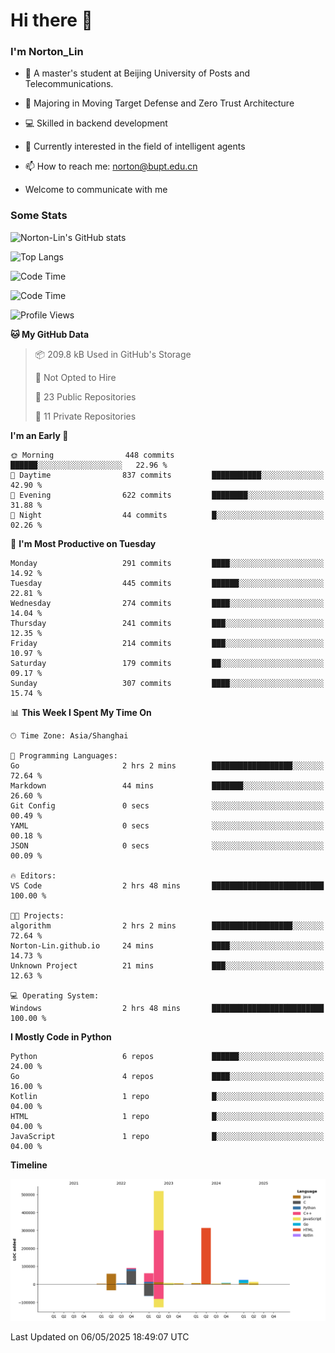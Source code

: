 
# Hi there 👋

### I'm Norton_Lin
- 🏫 A master's student at Beijing University of Posts and Telecommunications.
- 🌱 Majoring in Moving Target Defense and Zero Trust Architecture
- 💻 Skilled in backend development
- 🤖 Currently interested in the field of intelligent agents
- 📫 How to reach me: [norton@bupt.edu.cn](mailto:norton@bupt.edu.cn)

- Welcome to communicate with me

### Some Stats
![Norton-Lin's GitHub stats](https://github-readme-stats.vercel.app/api?username=Norton-Lin&count_private=true&show_icons=true&theme=radical)

![Top Langs](https://github-readme-stats.vercel.app/api/top-langs/?username=Norton-Lin&langs_count=10&layout=compact)

![Code Time](https://github-readme-stats.vercel.app/api/wakatime?username=Norton_Lin)

<!--START_SECTION:waka-->
![Code Time](http://img.shields.io/badge/Code%20Time-965%20hrs%2010%20mins-blue)

![Profile Views](http://img.shields.io/badge/Profile%20Views-0-blue)

**🐱 My GitHub Data** 

> 📦 209.8 kB Used in GitHub's Storage 
 > 
> 🚫 Not Opted to Hire
 > 
> 📜 23 Public Repositories 
 > 
> 🔑 11 Private Repositories 
 > 
**I'm an Early 🐤** 

```text
🌞 Morning                448 commits         ██████░░░░░░░░░░░░░░░░░░░   22.96 % 
🌆 Daytime                837 commits         ███████████░░░░░░░░░░░░░░   42.90 % 
🌃 Evening                622 commits         ████████░░░░░░░░░░░░░░░░░   31.88 % 
🌙 Night                  44 commits          █░░░░░░░░░░░░░░░░░░░░░░░░   02.26 % 
```
📅 **I'm Most Productive on Tuesday** 

```text
Monday                   291 commits         ████░░░░░░░░░░░░░░░░░░░░░   14.92 % 
Tuesday                  445 commits         ██████░░░░░░░░░░░░░░░░░░░   22.81 % 
Wednesday                274 commits         ████░░░░░░░░░░░░░░░░░░░░░   14.04 % 
Thursday                 241 commits         ███░░░░░░░░░░░░░░░░░░░░░░   12.35 % 
Friday                   214 commits         ███░░░░░░░░░░░░░░░░░░░░░░   10.97 % 
Saturday                 179 commits         ██░░░░░░░░░░░░░░░░░░░░░░░   09.17 % 
Sunday                   307 commits         ████░░░░░░░░░░░░░░░░░░░░░   15.74 % 
```


📊 **This Week I Spent My Time On** 

```text
🕑︎ Time Zone: Asia/Shanghai

💬 Programming Languages: 
Go                       2 hrs 2 mins        ██████████████████░░░░░░░   72.64 % 
Markdown                 44 mins             ███████░░░░░░░░░░░░░░░░░░   26.60 % 
Git Config               0 secs              ░░░░░░░░░░░░░░░░░░░░░░░░░   00.49 % 
YAML                     0 secs              ░░░░░░░░░░░░░░░░░░░░░░░░░   00.18 % 
JSON                     0 secs              ░░░░░░░░░░░░░░░░░░░░░░░░░   00.09 % 

🔥 Editors: 
VS Code                  2 hrs 48 mins       █████████████████████████   100.00 % 

🐱‍💻 Projects: 
algorithm                2 hrs 2 mins        ██████████████████░░░░░░░   72.64 % 
Norton-Lin.github.io     24 mins             ████░░░░░░░░░░░░░░░░░░░░░   14.73 % 
Unknown Project          21 mins             ███░░░░░░░░░░░░░░░░░░░░░░   12.63 % 

💻 Operating System: 
Windows                  2 hrs 48 mins       █████████████████████████   100.00 % 
```

**I Mostly Code in Python** 

```text
Python                   6 repos             ██████░░░░░░░░░░░░░░░░░░░   24.00 % 
Go                       4 repos             ████░░░░░░░░░░░░░░░░░░░░░   16.00 % 
Kotlin                   1 repo              █░░░░░░░░░░░░░░░░░░░░░░░░   04.00 % 
HTML                     1 repo              █░░░░░░░░░░░░░░░░░░░░░░░░   04.00 % 
JavaScript               1 repo              █░░░░░░░░░░░░░░░░░░░░░░░░   04.00 % 
```



**Timeline**

![Lines of Code chart](https://raw.githubusercontent.com/Norton-Lin/Norton-Lin/main/assets/bar_graph.png)


 Last Updated on 06/05/2025 18:49:07 UTC
<!--END_SECTION:waka-->
